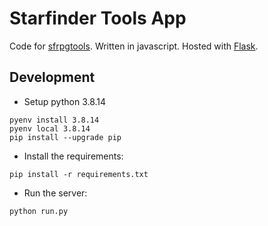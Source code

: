 # Starfinder Tools App
Code for [sfrpgtools](https://sfrpgtools.com). Written in javascript. Hosted with
[Flask](http://flask.pocoo.org/).

## Development
- Setup python 3.8.14
```
pyenv install 3.8.14
pyenv local 3.8.14
pip install --upgrade pip
```
- Install the requirements:
```
pip install -r requirements.txt
```
- Run the server:
```
python run.py
```
